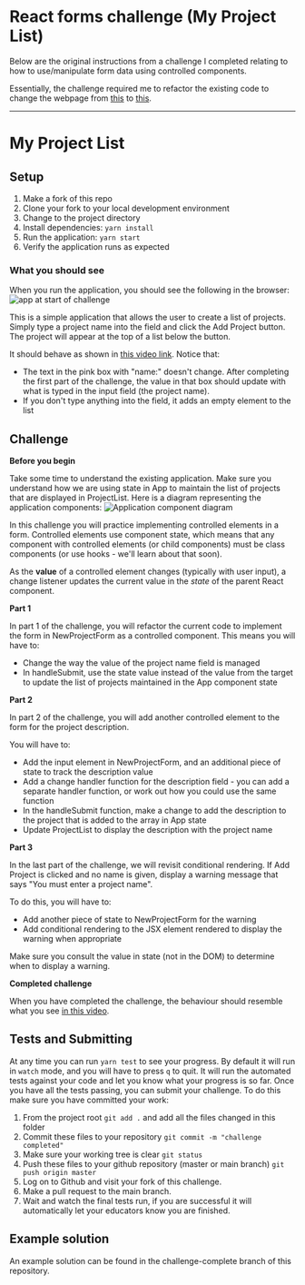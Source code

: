 # React forms challenge (My Project List)
Below are the original instructions from a challenge I completed relating to how to use/manipulate form data using controlled components. 

Essentially, the challenge required me to refactor the existing code to change the webpage from [this](https://www.youtube.com/watch?v=HIIij5J-vNQ) to [this](https://www.youtube.com/watch?v=XzD7Qff9HSQ).

<hr/>

# My Project List

## Setup

1. Make a fork of this repo
2. Clone your fork to your local development environment
3. Change to the project directory
4. Install dependencies: `yarn install`
5. Run the application: `yarn start`
6. Verify the application runs as expected

### What you should see
When you run the application, you should see the following in the browser:
![app at start of challenge](./challenge-start-image.png)

This is a simple application that allows the user to create a list of projects. Simply type a project name into the field and click the Add Project button. The project will appear at the top of a list below the button.

It should behave as shown in [this video link](https://youtu.be/HIIij5J-vNQ). Notice that:
- The text in the pink box with "name:" doesn't change. After completing the first part of the challenge, the value in that box should update with what is typed in the input field (the project name).
- If you don't type anything into the field, it adds an empty element to the list

## Challenge

**Before you begin**

Take some time to understand the existing application. Make sure you understand how we are using state in App to maintain the list of projects that are displayed in ProjectList. Here is a diagram representing the application components:
![Application component diagram](./app-diagram.png)



In this challenge you will practice implementing controlled elements in a form. Controlled elements use component state, which means that any component with controlled elements (or child components) must be class components (or use hooks - we'll learn about that soon).

As the **value** of a controlled element changes (typically with user input), a change listener updates the current value in the *state* of the parent React component.

**Part 1**

In part 1 of the challenge, you will refactor the current code to implement the form in NewProjectForm as a controlled component. This means you will have to:

- Change the way the value of the project name field is managed
- In handleSubmit, use the state value instead of the value from the target to update the list of projects maintained in the App component state

**Part 2**

In part 2 of the challenge, you will add another controlled element to the form for the project description.

You will have to:

- Add the input element in NewProjectForm, and an additional piece of state to track the description value
- Add a change handler function for the description field - you can add a separate handler function, or work out how you could use the same function
- In the handleSubmit function, make a change to add the description to the project that is added to the array in App state
- Update ProjectList to display the description with the project name


**Part 3** 

In the last part of the challenge, we will revisit conditional rendering. 
If Add Project is clicked and no name is given, display a warning message that says "You must enter a project name".

To do this, you will have to:
- Add another piece of state to NewProjectForm for the warning
- Add conditional rendering to the JSX element rendered to display the warning when appropriate
 
Make sure you consult the value in state (not in the DOM) to determine when to display a warning.

**Completed challenge**

When you have completed the challenge, the behaviour should resemble what you see [in this video](https://youtu.be/XzD7Qff9HSQ).


## Tests and Submitting

At any time you can run `yarn test` to see your progress. By default it will run in `watch` mode, and you will have to press `q` to quit. It will run the automated tests against your code and let you know what your progress is so far. Once you have all the tests passing, you can submit your challenge. To do this make sure you have committed your work:

1. From the project root `git add .` and add all the files changed in this folder
2. Commit these files to your repository `git commit -m "challenge completed"`
3. Make sure your working tree is clear `git status`
4. Push these files to your github repository (master or main branch) `git push origin master`
5. Log on to Github and visit your fork of this challenge.
6. Make a pull request to the main branch.
7. Wait and watch the final tests run, if you are successful it will automatically let your educators know you are finished.

## Example solution

An example solution can be found in the challenge-complete branch of this repository.